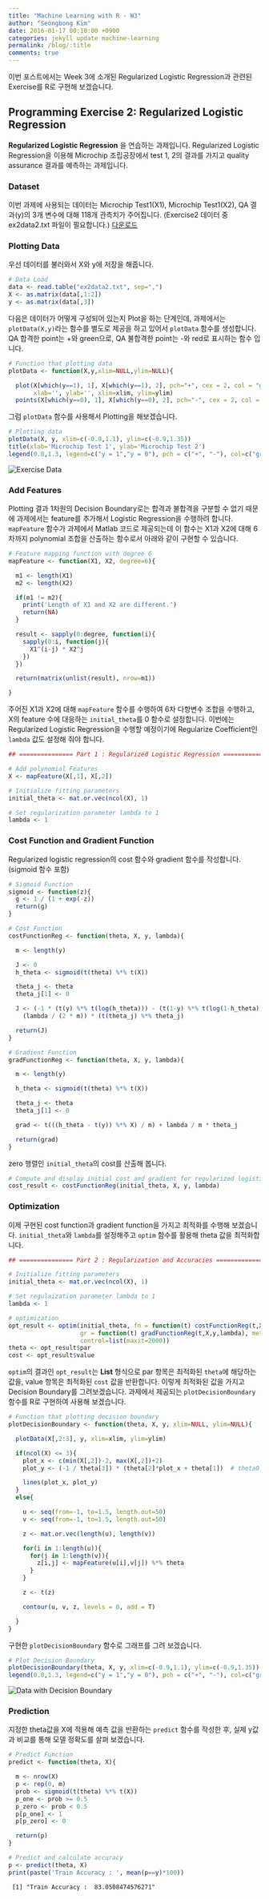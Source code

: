 ```yaml
---
title: "Machine Learning with R - W3"
author: "Seongbong Kim"
date: 2016-01-17 00:10:00 +0900
categories: jekyll update machine-learning
permalink: /blog/:title
comments: true
---
```


이번 포스트에서는 Week 3에 소개된 Regularized Logistic Regression과 관련된 Exercise를 R로 구현해 보겠습니다.


## Programming Exercise 2: Regularized Logistic Regression

**Regularized Logistic Regression** 을 연습하는 과제입니다.
 Regularized Logistic Regression을 이용해 Microchip 조립공장에서 test 1, 2의 결과를 가지고 quality assurance 결과를 예측하는 과제입니다.

### Dataset
이번 과제에 사용되는 데이터는 Microchip Test1(X1), Microchip Test1(X2), QA 결과(y)의 3개 변수에 대해 118개 관측치가 주어집니다.
(Exercise2 데이터 중 ex2data2.txt 파일이 필요합니다.)
<a href="http://s3.amazonaws.com/spark-public/ml/exercises/on-demand/machine-learning-ex2.zip">다운로드</a>

### Plotting Data


우선 데이터를 불러와서 X와 y에 저장을 해줍니다.


```r
# Data Load
data <- read.table("ex2data2.txt", sep=",")
X <- as.matrix(data[,1:2])
y <- as.matrix(data[,3])
```

다음은 데이터가 어떻게 구성되어 있는지 Plot을 하는 단계인데, 과제에서는 `plotData(X,y)`라는 함수를 별도로 제공을 하고 있어서 `plotData` 함수를 생성합니다. QA 합격한 point는 +와 green으로, QA 불합격한 point는 -와 red로 표시하는 함수 입니다.

```r
# Function that plotting data
plotData <- function(X,y,xlim=NULL,ylim=NULL){

  plot(X[which(y==1), 1], X[which(y==1), 2], pch="+", cex = 2, col = "green",
       xlab='', ylab='', xlim=xlim, ylim=ylim)
  points(X[which(y==0), 1], X[which(y==0), 2], pch="-", cex = 2, col = "red")}
```

그럼 `plotData` 함수를 사용해서 Plotting을 해보겠습니다.


```r
# Plotting data
plotData(X, y, xlim=c(-0.9,1.1), ylim=c(-0.9,1.35))
title(xlab='Microchip Test 1', ylab='Microchip Test 2')
legend(0.8,1.3, legend=c("y = 1","y = 0"), pch = c("+", "-"), col=c("green", "red"))
```

![Exercise Data](/assets/coursera/machine-learning/ex2/unnamed-chunk-4-1.png)

### Add Features
Plotting 결과 1차원의 Decision Boundary로는 합격과 불합격을 구분할 수 없기 때문에 과제에서는 feature를 추가해서 Logistic Regression을 수행하려 합니다. `mapFeature` 함수가 과제에서 Matlab 코드로 제공되는데 이 함수는 X1과 X2에 대해 6차까지 polynomial 조합을 산출하는 함수로서 아래와 같이 구현할 수 있습니다.


```r
# Feature mapping function with degree 6
mapFeature <- function(X1, X2, degree=6){

  m1 <- length(X1)
  m2 <- length(X2)

  if(m1 != m2){
    print('Length of X1 and X2 are different.')
    return(NA)
  }

  result <- sapply(0:degree, function(i){
    sapply(0:i, function(j){
      X1^(i-j) * X2^j
    })
  })

  return(matrix(unlist(result), nrow=m1))

}
```

주어진 X1과 X2에 대해 `mapFeature` 함수를 수행하여 6차 다항변수 조합을 수행하고, X의 feature 수에 대응하는 `initial_theta`를 0 함수로 설정합니다. 이번에는 Regularized Logistic Regression을 수행할 예정이기에 Regularize Coefficient인 `lambda` 값도 설정해 줘야 합니다.

```r
## =============== Part 1 : Regularized Logistic Regression ===============

# Add polynomial Features
X <- mapFeature(X[,1], X[,2])

# Initialize fitting parameters
initial_theta <- mat.or.vec(ncol(X), 1)

# Set regularization parameter lambda to 1
lambda <- 1
```


### Cost Function and Gradient Function
Regularized logistic regression의 cost 함수와 gradient 함수를 작성합니다. (sigmoid 함수 포함)


```r
# Sigmoid Function
sigmoid <- function(z){
  g <- 1 / (1 + exp(-z))
  return(g)
}

# Cost Function
costFunctionReg <- function(theta, X, y, lambda){

  m <- length(y)

  J <- 0
  h_theta <- sigmoid(t(theta) %*% t(X))

  theta_j <- theta
  theta_j[1] <- 0

  J <- (-1 * (t(y) %*% t(log(h_theta))) - (t(1-y) %*% t(log(1-h_theta))))/m +
    (lambda / (2 * m)) * (t(theta_j) %*% theta_j)

  return(J)
}

# Gradient Function
gradFunctionReg <- function(theta, X, y, lambda){

  m <- length(y)

  h_theta <- sigmoid(t(theta) %*% t(X))

  theta_j <- theta
  theta_j[1] <- 0

  grad <- t(((h_theta - t(y)) %*% X) / m) + lambda / m * theta_j

  return(grad)
}
```

zero 행렬인 `initial_theta`의 cost를 산출해 봅니다.


```r
# Compute and display initial cost and gradient for regularized logistic regression
cost_result <- costFunctionReg(initial_theta, X, y, lambda)
```

### Optimization

이제 구현된 cost function과 gradient function을 가지고 최적화를 수행해 보겠습니다.
`initial_theta`와 `lambda`를 설정해주고 `optim` 함수를 활용해 theta 값을 최적화합니다.


```r
## =============== Part 2 : Regularization and Accuracies ===============

# Initialize fitting parameters
initial_theta <- mat.or.vec(ncol(X), 1)

# Set regulaization parameter lambda to 1
lambda <- 1

# optimization
opt_result <- optim(initial_theta, fn = function(t) costFunctionReg(t,X,y,lambda),
                    gr = function(t) gradFunctionReg(t,X,y,lambda), method="Nelder-Mead",
                    control=list(maxit=2000))
theta <- opt_result$par
cost <- opt_result$value
```

`optim`의 결과인 `opt_result`는 **List** 형식으로 par 항목은 최적화된 `theta`에 해당하는 값을, value 항목은 최적화된 `cost` 값을 반환합니다. 이렇게 최적화된 값을 가지고 Decision Boundary를 그려보겠습니다. 과제에서 제공되는 `plotDecisionBoundary` 함수를 R로 구현하여 사용해 보겠습니다.


```r
# Function that plotting decision boundary
plotDecisionBoundary <- function(theta, X, y, xlim=NULL, ylim=NULL){

  plotData(X[,2:3], y, xlim=xlim, ylim=ylim)

  if(ncol(X) <= 3){
    plot_x <- c(min(X[,2])-2, max(X[,2])+2)
    plot_y <- (-1 / theta[3]) * (theta[2]*plot_x + theta[1])  # theta0 + theta1*x1 + theta2*x2 = 0

    lines(plot_x, plot_y)
  }
  else{

    u <- seq(from=-1, to=1.5, length.out=50)
    v <- seq(from=-1, to=1.5, length.out=50)

    z <- mat.or.vec(length(u), length(v))

    for(i in 1:length(u)){
      for(j in 1:length(v)){
        z[i,j] <- mapFeature(u[i],v[j]) %*% theta
      }
    }

    z <- t(z)

    contour(u, v, z, levels = 0, add = T)

  }
}
```

구현한 `plotDecisionBoundary` 함수로 그래프를 그려 보겠습니다.

```r
# Plot Decision Boundary
plotDecisionBoundary(theta, X, y, xlim=c(-0.9,1.1), ylim=c(-0.9,1.35))
legend(0.8,1.3, legend=c("y = 1","y = 0"), pch = c("+", "-"), col=c("green", "red"))
```

![Data with Decision Boundary](/assets/coursera/machine-learning/ex2/unnamed-chunk-11-1.png)

### Prediction
지정한 theta값을 X에 적용해 예측 값을 반환하는 `predict` 함수를 작성한 후, 실제 y값과 비교를 통해 모델 정확도를 살펴 보겠습니다.

```r
# Predict Function
predict <- function(theta, X){

  m <- nrow(X)
  p <- rep(0, m)
  prob <- sigmoid(t(theta) %*% t(X))
  p_one <- prob >= 0.5
  p_zero <- prob < 0.5
  p[p_one] <- 1  
  p[p_zero] <- 0

  return(p)
}

# Predict and calculate accuracy
p <- predict(theta, X)
print(paste('Train Accuracy : ', mean(p==y)*100))
```


     [1] "Train Accuracy :  83.0508474576271"
